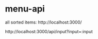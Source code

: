 # menu-api

all sorted items:
http://localhost:3000/



http://localhost:3000/api/input?input=:input